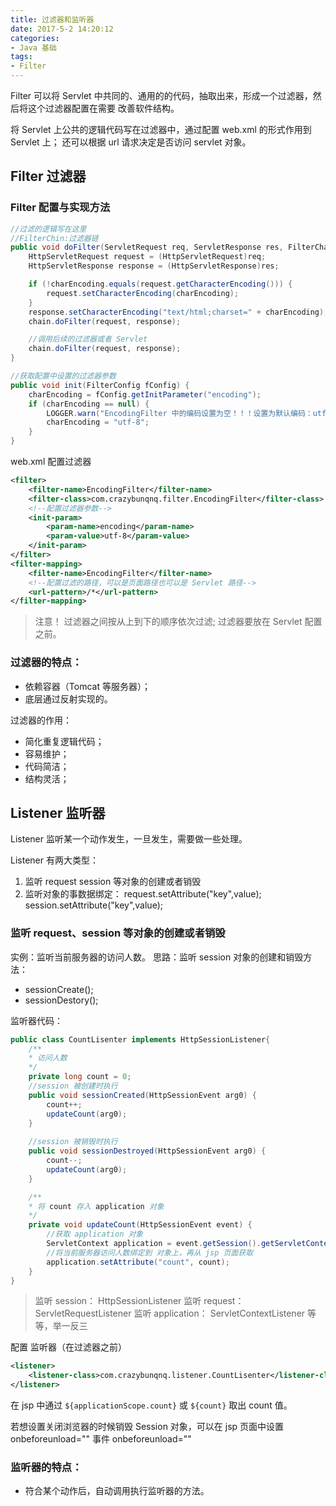 ```yaml
---
title: 过滤器和监听器
date: 2017-5-2 14:20:12 
categories: 
- Java 基础
tags: 
- Filter
---
```

<!--马杨成老师 小马哥 15210094480-->
Filter 可以将 Servlet 中共同的、通用的的代码，抽取出来，形成一个过滤器，然后将这个过滤器配置在需要
改善软件结构。

将 Servlet 上公共的逻辑代码写在过滤器中，通过配置 web.xml 的形式作用到 Servlet 上；
还可以根据 url 请求决定是否访问 servlet 对象。

<!--more-->
## Filter 过滤器
### Filter 配置与实现方法
```Java
//过滤的逻辑写在这里
//FilterChin:过滤器链
public void doFilter(ServletRequest req, ServletResponse res, FilterChain chain) throws IOException, ServletException {
	HttpServletRequest request = (HttpServletRequest)req;
	HttpServletResponse response = (HttpServletResponse)res;

	if (!charEncoding.equals(request.getCharacterEncoding())) {
		request.setCharacterEncoding(charEncoding);
	}
	response.setCharacterEncoding("text/html;charset=" + charEncoding);
	chain.doFilter(request, response);

	//调用后续的过滤器或者 Servlet
	chain.doFilter(request, response);
}

//获取配置中设置的过滤器参数
public void init(FilterConfig fConfig) {
	charEncoding = fConfig.getInitParameter("encoding");
	if (charEncoding == null) {
		LOGGER.warn("EncodingFilter 中的编码设置为空！！！设置为默认编码：utf-8");
		charEncoding = "utf-8";
	}
}
```

web.xml 配置过滤器
```XML
<filter>
	<filter-name>EncodingFilter</filter-name>
	<filter-class>com.crazybunqnq.filter.EncodingFilter</filter-class>
	<!--配置过滤器参数-->
	<init-param>
		<param-name>encoding</param-name>
		<param-value>utf-8</param-value>
	</init-param>
</filter>
<filter-mapping>
	<filter-name>EncodingFilter</filter-name>
	<!--配置过滤的路径，可以是页面路径也可以是 Servlet 路径-->
	<url-pattern>/*</url-pattern>
</filter-mapping>
```
>注意！
>过滤器之间按从上到下的顺序依次过滤;
>过滤器要放在 Servlet 配置之前。

### 过滤器的特点：
- 依赖容器（Tomcat 等服务器）；
- 底层通过反射实现的。

过滤器的作用：
- 简化重复逻辑代码；
- 容易维护；
- 代码简洁；
- 结构灵活；


## Listener 监听器
Listener 监听某一个动作发生，一旦发生，需要做一些处理。

Listener 有两大类型：
1. 监听 request session 等对象的创建或者销毁
2. 监听对象的事数据绑定：
request.setAttribute("key",value);
session.setAttribute("key",value);

### 监听 request、session 等对象的创建或者销毁
实例：监听当前服务器的访问人数。
思路：监听 session 对象的创建和销毁方法：
- sessionCreate();
- sessionDestory();

监听器代码：
```Java
public class CountLisenter implements HttpSessionListener{
	/**
	* 访问人数
	*/
	private long count = 0;
	//session 被创建时执行
	public void sessionCreated(HttpSessionEvent arg0) {
		count++;
		updateCount(arg0);
	}
	
	//session 被销毁时执行
	public void sessionDestroyed(HttpSessionEvent arg0) {
		count--;
		updateCount(arg0);
	}

	/**
	* 将 count 存入 application 对象
	*/
	private void updateCount(HttpSessionEvent event) {
		//获取 application 对象
		ServletContext application = event.getSession().getServletContext();
		//将当前服务器访问人数绑定到 对象上，再从 jsp 页面获取
		application.setAttribute("count", count);
	}
}
```

>监听 session： HttpSessionListener
>监听 request： ServletRequestListener
>监听 application： ServletContextListener
>等等，举一反三

配置 监听器（在过滤器之前）
```XML
<listener>
	<listener-class>com.crazybunqnq.listener.CountLisenter</listener-class>
</listener>
```

在 jsp 中通过 `${applicationScope.count}` 或 `${count}` 取出 count 值。

若想设置关闭浏览器的时候销毁 Session 对象，可以在 jsp 页面中设置 onbeforeunload="" 事件
onbeforeunload=""


### 监听器的特点：
- 符合某个动作后，自动调用执行监听器的方法。